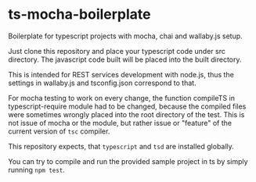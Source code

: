 # ts-mocha-boilerplate

Boilerplate for typescript projects with mocha, chai and wallaby.js setup.

Just clone this repository and place your typescript code under src directory. The javascript code built will be placed into the built directory.

This is intended for REST services development with node.js, thus the settings in wallaby.js and tsconfig.json correspond to that.

For mocha testing to work on every change, the function compileTS in typescript-require module had to be changed, because the compiled files were sometimes wrongly placed into the root directory of the test. This is not issue of mocha or the module, but rather issue or "feature" of the current version of `tsc` compiler.

This repository expects, that `typescript` and `tsd` are installed globally.

You can try to compile and run the provided sample project in ts by simply running `npm test`. 


